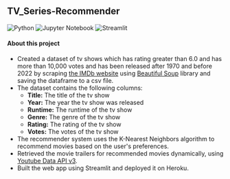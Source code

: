 ## TV_Series-Recommender
![Python](https://img.shields.io/badge/Python-FFD43B?style=for-the-badge&logo=python&logoColor=blue)
![Jupyter Notebook](https://img.shields.io/badge/jupyter-%23FA0F00.svg?style=for-the-badge&logo=jupyter&logoColor=white)
![Streamlit](https://img.shields.io/badge/Streamlit-FF4B4B?style=for-the-badge&logo=Streamlit&logoColor=white)

#### About this project
- Created a dataset of tv shows which has rating greater than 6.0 and has more than 10,000 votes and has been released after 1970 and before 2022 by scraping [the IMDb website](https://www.imdb.com/search/title/?title_type=tv_series,tv_miniseries&release_date=1970-01-01,2022-02-12&user_rating=6.0,10.0&num_votes=10000,&languages=en&sort=user_rating,desc&count=100&start=) using [Beautiful Soup](https://www.crummy.com/software/BeautifulSoup/bs4/doc/) library and saving the dataframe to a csv file.
- The dataset contains the following columns:
  - **Title:** The title of the tv show
  - **Year:** The year the tv show was released
  - **Runtime:** The runtime of the tv show
  - **Genre:** The genre of the tv show
  - **Rating:** The rating of the tv show
  - **Votes:** The votes of the tv show
- The recommender system uses the K-Nearest Neighbors algorithm to recommend movies based on the user's preferences.
- Retrieved the movie trailers for recommended movies dynamically, using [Youtube Data API v3](https://developers.google.com/youtube/v3).
- Built the web app using Streamlit and deployed it on Heroku.
